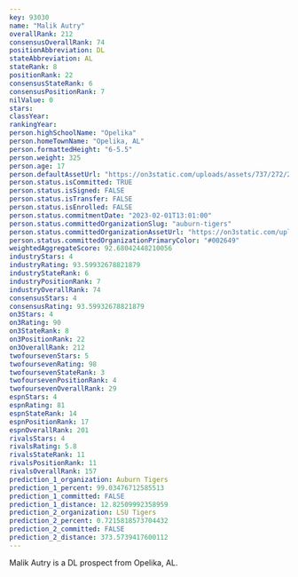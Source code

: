 ```yaml
---
key: 93030
name: "Malik Autry"
overallRank: 212
consensusOverallRank: 74
positionAbbreviation: DL
stateAbbreviation: AL
stateRank: 8
positionRank: 22
consensusStateRank: 6
consensusPositionRank: 7
nilValue: 0
stars: 
classYear: 
rankingYear: 
person.highSchoolName: "Opelika"
person.homeTownName: "Opelika, AL"
person.formattedHeight: "6-5.5"
person.weight: 325
person.age: 17
person.defaultAssetUrl: "https://on3static.com/uploads/assets/737/272/272737.jpg"
person.status.isCommitted: TRUE
person.status.isSigned: FALSE
person.status.isTransfer: FALSE
person.status.isEnrolled: FALSE
person.status.commitmentDate: "2023-02-01T13:01:00"
person.status.committedOrganizationSlug: "auburn-tigers"
person.status.committedOrganizationAssetUrl: "https://on3static.com/uploads/assets/732/149/149732.svg"
person.status.committedOrganizationPrimaryColor: "#002649"
weightedAggregateScore: 92.68042448210056
industryStars: 4
industryRating: 93.59932678821879
industryStateRank: 6
industryPositionRank: 7
industryOverallRank: 74
consensusStars: 4
consensusRating: 93.59932678821879
on3Stars: 4
on3Rating: 90
on3StateRank: 8
on3PositionRank: 22
on3OverallRank: 212
twofoursevenStars: 5
twofoursevenRating: 98
twofoursevenStateRank: 3
twofoursevenPositionRank: 4
twofoursevenOverallRank: 29
espnStars: 4
espnRating: 81
espnStateRank: 14
espnPositionRank: 17
espnOverallRank: 201
rivalsStars: 4
rivalsRating: 5.8
rivalsStateRank: 11
rivalsPositionRank: 11
rivalsOverallRank: 157
prediction_1_organization: Auburn Tigers
prediction_1_percent: 99.03476712585513
prediction_1_committed: FALSE
prediction_1_distance: 12.82509992358959
prediction_2_organization: LSU Tigers
prediction_2_percent: 0.7215818573704432
prediction_2_committed: FALSE
prediction_2_distance: 373.5739417600112
---
```

Malik Autry is a DL prospect from Opelika, AL.